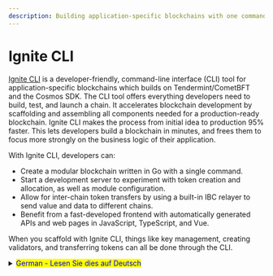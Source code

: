 ```yaml
---
description: Building application-specific blockchains with one command
---
```


# Ignite CLI

[Ignite CLI](https://ignite.com/) is a developer-friendly, command-line interface (CLI) tool for application-specific blockchains which builds on Tendermint/CometBFT and the Cosmos SDK. The CLI tool offers everything developers need to build, test, and launch a chain. It accelerates blockchain development by scaffolding and assembling all components needed for a production-ready blockchain. Ignite CLI makes the process from initial idea to production 95% faster. This lets developers build a blockchain in minutes, and frees them to focus more strongly on the business logic of their application.

With Ignite CLI, developers can:

* Create a modular blockchain written in Go with a single command.
* Start a development server to experiment with token creation and allocation, as well as module configuration.
* Allow for inter-chain token transfers by using a built-in IBC relayer to send value and data to different chains.
* Benefit from a fast-developed frontend with automatically generated APIs and web pages in JavaScript, TypeScript, and Vue.

When you scaffold with Ignite CLI, things like key management, creating validators, and transferring tokens can all be done through the CLI.



<details>

<summary><mark style="color:blue;">German - Lesen Sie dies auf Deutsch</mark></summary>



</details>
